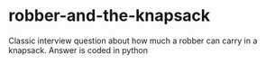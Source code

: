 # robber-and-the-knapsack
Classic interview question about how much a robber can carry in a knapsack. Answer is coded in python
